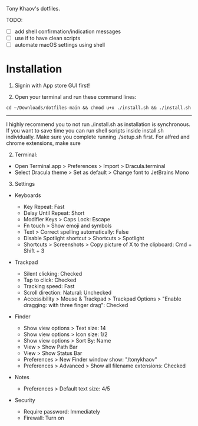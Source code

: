 Tony Khaov's dotfiles.

TODO:

- [ ] add shell confirmation/indication messages
- [ ] use if to have clean scripts
- [ ] automate macOS settings using shell

# Installation

1. Signin with App store GUI first!

1. Open your terminal and run these command lines:

```
cd ~/Downloads/dotfiles-main && chmod u+x ./install.sh && ./install.sh
```

---

I highly recommend you to not run ./install.sh as installation is synchronous.
If you want to save time you can run shell scripts inside install.sh
individually. Make sure you complete running ./setup.sh first. For alfred and
chrome extensions, make sure

2. Terminal:

- Open Terminal.app > Preferences > Import > Dracula.terminal
- Select Dracula theme > Set as default > Change font to JetBrains Mono

3. Settings

- Keyboards

  - Key Repeat: Fast
  - Delay Until Repeat: Short
  - Modifier Keys > Caps Lock: Escape
  - Fn touch > Show emoji and symbols
  - Text > Correct spelling automatically: False
  - Disable Spotlight shortcut > Shortcuts > Spotlight
  - Shortcuts > Screenshots > Copy picture of X to the clipboard: Cmd + Shift +
    3

- Trackpad

  - Silent clicking: Checked
  - Tap to click: Checked
  - Tracking speed: Fast
  - Scroll direction: Natural: Unchecked
  - Accessibility > Mouse & Trackpad > Trackpad Options > "Enable dragging: with
    three finger drag": Checked

- Finder

  - Show view options > Text size: 14
  - Show view options > Icon size: 1/2
  - Show view options > Sort By: Name
  - View > Show Path Bar
  - View > Show Status Bar
  - Preferences > New Finder window show: "/tonykhaov"
  - Preferences > Advanced > Show all filename extensions: Checked

- Notes

  - Preferences > Default text size: 4/5

- Security
  - Require password: Immediately
  - Firewall: Turn on
